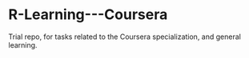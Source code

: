 # R-Learning---Coursera
Trial repo, for tasks related to the Coursera specialization, and general learning.
